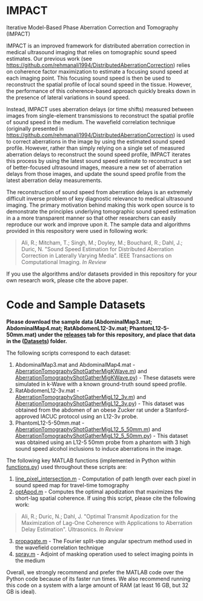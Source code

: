 # IMPACT
Iterative Model-Based Phase Aberration Correction and Tomography (IMPACT)

IMPACT is an improved framework for distributed aberration correction in medical ultrasound imaging that relies on tomographic sound speed estimates. Our previous work (see https://github.com/rehmanali1994/DistributedAberrationCorrection) relies on coherence factor maximization to estimate a focusing sound speed at each imaging point. This focusing sound speed is then be used to reconstruct the spatial profile of local sound speed in the tissue. However, the performance of this coherence-based approach quickly breaks down in the presence of lateral variations in sound speed.

Instead, IMPACT uses aberration delays (or time shifts) measured between images from single-element transmissions to reconstruct the spatial profile of sound speed in the medium. The wavefield correlation technique (originally presented in https://github.com/rehmanali1994/DistributedAberrationCorrection) is used to correct aberrations in the image by using the estimated sound speed profile. However, rather than simply relying on a single set of measured aberration delays to reconstruct the sound speed profile, IMPACT iterates this process by using the latest sound speed estimate to reconstruct a set of better-focused ultrasound images, measure a new set of aberration delays from those images, and update the sound speed profile from the latest aberration delay measurements. 

The reconstruction of sound speed from aberration delays is an extremely difficult inverse problem of key diagnostic relevance to medical ultrasound imaging. The primary motivation behind making this work open source is to demonstrate the principles underlying tomographic sound speed estimation in a a more transparent manner so that other researchers can easily reproduce our work and improve upon it. The sample data and algorithms provided in this respository were used in following work:

> Ali, R.; Mitcham, T.; Singh, M.; Doyley, M.; Bouchard, R.; Dahl, J.; Duric, N. "Sound Speed Estimation for Distributed Aberration Correction in Laterally Varying Media". IEEE Transactions on Computational Imaging. *In Review*

If you use the algorithms and/or datasets provided in this repository for your own research work, please cite the above paper.

# Code and Sample Datasets

**Please download the sample data (AbdominalMap3.mat; AbdominalMap4.mat; RatAbdomenL12-3v.mat; PhantomL12-5-50mm.mat) under the [releases](https://github.com/rehmanali1994/IMPACT/releases) tab for this repository, and place that data in the ([Datasets](https://github.com/rehmanali1994/IMPACT/tree/main/Datasets/)) folder.**

The following scripts correspond to each dataset:
1) AbdominalMap3.mat and AbdominalMap4.mat - [AberrationTomographyShotGatherMigKWave.m](https://github.com/rehmanali1994/IMPACT/blob/main/MATLAB/AberrationTomographyShotGatherMigKWave.m)) and [AberrationTomographyShotGatherMigKWave.py](https://github.com/rehmanali1994/IMPACT/blob/main/Python/AberrationTomographyShotGatherMigKWave.py)) - These datasets were simulated in k-Wave with a known ground-truth sound speed profile.
2) RatAbdomenL12-3v.mat - [AberrationTomographyShotGatherMigL12_3v.m](https://github.com/rehmanali1994/IMPACT/blob/main/MATLAB/AberrationTomographyShotGatherMigL12_3v.m)) and [AberrationTomographyShotGatherMigL12_3v.py](https://github.com/rehmanali1994/IMPACT/blob/main/Python/AberrationTomographyShotGatherMigL12_3v.py)) - This dataset was obtained from the abdomen of an obese Zucker rat under a Stanford-approved IACUC protocol using an L12-3v probe.
3) PhantomL12-5-50mm.mat - [AberrationTomographyShotGatherMigL12_5_50mm.m](https://github.com/rehmanali1994/IMPACT/blob/main/MATLAB/AberrationTomographyShotGatherMigL12_5_50mm.m)) and [AberrationTomographyShotGatherMigL12_5_50mm.py](https://github.com/rehmanali1994/IMPACT/blob/main/Python/AberrationTomographyShotGatherMigL12_5_50mm.py)) - This dataset was obtained using an L12-5 50mm probe from a phantom with 3 high sound speed alcohol inclusions to induce aberrations in the image.

The following key MATLAB functions (implemented in Python within [functions.py](https://github.com/rehmanali1994/IMPACT/blob/main/Python/functions.py)) used throughout these scripts are: 
1) [line_pixel_intersection.m](https://github.com/rehmanali1994/IMPACT/tree/main/MATLAB/functions/line_pixel_intersection.m) - Computation of path length over each pixel in sound speed map for travel-time tomography
2) [optApod.m](https://github.com/rehmanali1994/IMPACT/tree/main/MATLAB/functions/optApod.m) - Computes the optimal apodization that maximizes the short-lag spatial coherence. If using this script, please cite the following work:
> Ali, R.; Duric, N.; Dahl, J. "Optimal Transmit Apodization for the Maximization of Lag-One Coherence with Applications to Aberration Delay Estimation". Ultrasonics. *In Review*
3) [propagate.m](https://github.com/rehmanali1994/IMPACT/tree/main/MATLAB/functions/propagate.m) - The Fourier split-step angular spectrum method used in the wavefield correlation technique
4) [spray.m](https://github.com/rehmanali1994/IMPACT/tree/main/MATLAB/functions/spray.m) - Adjoint of masking operation used to select imaging points in the medium

Overall, we strongly recommend and prefer the MATLAB code over the Python code because of its faster run times. We also recommend running this code on a system with a large amount of RAM (at least 16 GB, but 32 GB is ideal).

